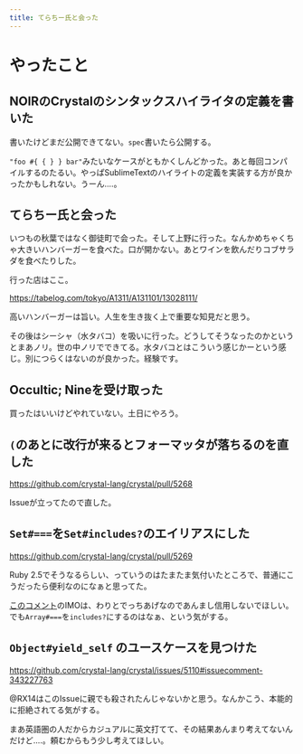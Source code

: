 ```yaml
---
title: てらちー氏と会った
---
```


# やったこと

## NOIRのCrystalのシンタックスハイライタの定義を書いた

書いたけどまだ公開できてない。`spec`書いたら公開する。

`"foo #{ { } } bar"`みたいなケースがともかくしんどかった。あと毎回コンパイルするのたるい。やっぱSublimeTextのハイライトの定義を実装する方が良かったかもしれない。うーん‥‥。

## てらちー氏と会った

いつもの秋葉ではなく御徒町で会った。そして上野に行った。なんかめちゃくちゃ大きいハンバーガーを食べた。口が開かない。あとワインを飲んだりコブサラダを食べたりした。

行った店はここ。

https://tabelog.com/tokyo/A1311/A131101/13028111/

高いハンバーガーは旨い。人生を生き抜く上で重要な知見だと思う。

その後はシーシャ（水タバコ）を吸いに行った。どうしてそうなったのかというとまあノリ。世の中ノリでできてる。水タバコとはこういう感じかーという感じ。別につらくはないのが良かった。経験です。

## Occultic; Nineを受け取った

買ったはいいけどやれていない。土日にやろう。

## `(`のあとに改行が来るとフォーマッタが落ちるのを直した

https://github.com/crystal-lang/crystal/pull/5268

Issueが立ってたので直した。

## `Set#===`を`Set#includes?`のエイリアスにした

https://github.com/crystal-lang/crystal/pull/5269

Ruby 2.5でそうなるらしい、っていうのはたまたま気付いたところで、普通にこうだったら便利なのになぁと思ってた。

[このコメント](https://github.com/crystal-lang/crystal/pull/5269#issuecomment-343232227)のIMOは、わりとでっちあげなのであんまし信用しないでほしい。でも`Array#===`を`includes?`にするのはなぁ、という気がする。

## `Object#yield_self` のユースケースを見つけた

https://github.com/crystal-lang/crystal/issues/5110#issuecomment-343227763

@RX14はこのIssueに親でも殺されたんじゃないかと思う。なんかこう、本能的に拒絶されてる気がする。

まあ英語圏の人だからカジュアルに英文打てて、その結果あんまり考えてないんだけど‥‥。頼むからもう少し考えてほしい。
